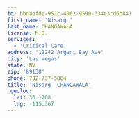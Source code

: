 ```yaml
---
id: bbdaefde-951c-4062-9590-334e3cd6b841
first_name: 'Nisarg '
last_name: CHANGAWALA
license: M.D.
services:
  - 'Critical Care'
address: '12242 Argent Bay Ave'
city: 'Las Vegas'
state: NV
zip: '89138'
phone: 702-737-5864
title: 'Nisarg  CHANGAWALA'
_geoloc:
  lat: 36.1708
  lng: -115.367
---
```

